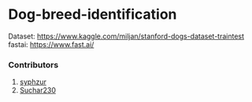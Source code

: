 # Dog-breed-identification

Dataset: https://www.kaggle.com/miljan/stanford-dogs-dataset-traintest <br/>
fastai: https://www.fast.ai/

### Contributors ###
1. [syphzur](https://github.com/syphzur)
2. [Suchar230](https://github.com/Suchar230)
